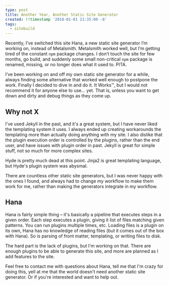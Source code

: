 ```yaml
---
type: post
title: Another Year, Another Static Site Generator
created: !!timestamp '2018-01-01 21:35:00 -8'
tags:
  - sitebuild
---
```

Recently, I’ve switched this site Hana, a new static site generator I’m working on, instead of Metalsmith. Metalsmith worked well, but I’m getting tired of the constant `npm` package changes. I don’t touch the site for few months, go build, and suddenly some small non-critical `npm` package is renamed, missing, or no longer does what it used to. PITA.

I’ve been working on and off my own static site generator for a while, always finding some alternative that worked well enough to postpone the work. Finally I decided to dive in and do it. It Works™, but I would not recommend it for anyone else to use… yet. That is, unless you want to get down and dirty and debug things as they come up.

## Why not X

I've used Jekyll in the past, and it's a great system, but I have never liked the templating system it uses. I always ended up creating workarounds the templating more than actually doing anything with my site. I also dislike that the plugin execution order is controlled by the plugins, rather than the end user, and have issues with plugin order in past. Jekyll is great for simple stuff, not so much for more complex sites.

Hyde is pretty much dead at this point. Jinja2 is great templating language, but Hyde's plugin system was abysmal.

There are countless other static site generators, but I was never happy with the ones I found, and always had to change my workflow to make them work for me, rather than making the generators integrate in my workflow.

## Hana

Hana is fairly simple thing – it's basically a pipeline that executes steps in a given order. Each step executes a plugin, giving it list of files matching given patterns. You can run plugins multiple times, etc. Loading files is a plugin on its own, Hana has no knowledge of reading files (but it comes out of the box with Hana). So is parsing of front matter, templating, or writing files to disk. 

The hard part is the lack of plugins, but I'm working on that. There are enough plugins to be able to generate this site, and more are planned as I add features to the site.

Feel free to contact me with questions about Hana, tell me that I'm crazy for doing this, yell at me that the world doesn't need another static site generator. Or if you're interested and want to help out.


